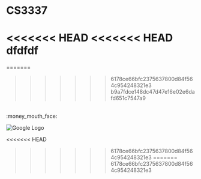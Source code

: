 # CS3337
<<<<<<< HEAD
<<<<<<< HEAD
dfdfdf
=======
=======
>>>>>>> 6178ce66bfc2375637800d84f564c954248321e3
>>>>>>> b9a7fdce148dc47d47e16e02e6dafd651c7547a9
<br/>
:money_mouth_face:
<br/>

![Google Logo](https://www.google.com/images/branding/googlelogo/2x/googlelogo_color_272x92dp.png)

<<<<<<< HEAD
>>>>>>> 6178ce66bfc2375637800d84f564c954248321e3
=======
>>>>>>> 6178ce66bfc2375637800d84f564c954248321e3
